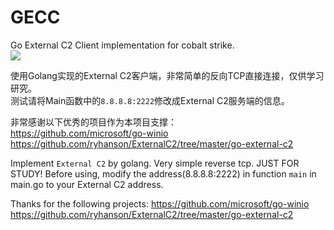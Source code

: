 # GECC
Go External C2 Client implementation for cobalt strike.  
![](https://raw.githubusercontent.com/Lz1y/GECC/master/demo.gif)

使用Golang实现的External C2客户端，非常简单的反向TCP直接连接，仅供学习研究。  
测试请将Main函数中的`8.8.8.8:2222`修改成External C2服务端的信息。  
  

非常感谢以下优秀的项目作为本项目支撑：  
https://github.com/microsoft/go-winio  
https://github.com/ryhanson/ExternalC2/tree/master/go-external-c2

Implement `External C2` by golang. Very simple reverse tcp. JUST FOR STUDY!
Before using, modify the address(8.8.8.8:2222) in function `main` in main.go to your External C2 address.

Thanks for the following projects:
https://github.com/microsoft/go-winio  
https://github.com/ryhanson/ExternalC2/tree/master/go-external-c2

